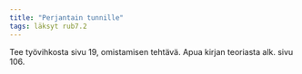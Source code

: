 ```yaml
---
title: "Perjantain tunnille"
tags: läksyt rub7.2
---
```


Tee työvihkosta sivu 19, omistamisen tehtävä. Apua kirjan teoriasta alk. sivu 106.